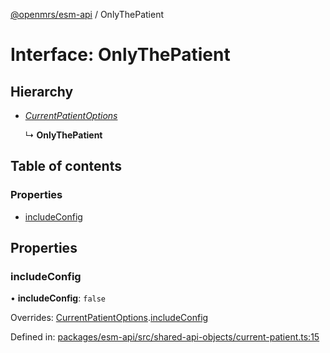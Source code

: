 [@openmrs/esm-api](../API.md) / OnlyThePatient

# Interface: OnlyThePatient

## Hierarchy

* [*CurrentPatientOptions*](currentpatientoptions.md)

  ↳ **OnlyThePatient**

## Table of contents

### Properties

- [includeConfig](onlythepatient.md#includeconfig)

## Properties

### includeConfig

• **includeConfig**: ``false``

Overrides: [CurrentPatientOptions](currentpatientoptions.md).[includeConfig](currentpatientoptions.md#includeconfig)

Defined in: [packages/esm-api/src/shared-api-objects/current-patient.ts:15](https://github.com/openmrs/openmrs-esm-core/blob/master/packages/esm-api/src/shared-api-objects/current-patient.ts#L15)
